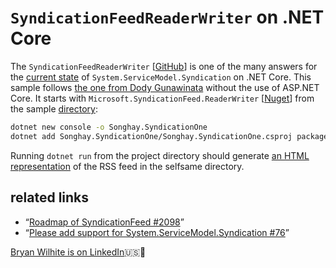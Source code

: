 # `SyndicationFeedReaderWriter` on .NET Core

The `SyndicationFeedReaderWriter` [[GitHub](https://github.com/dotnet/SyndicationFeedReaderWriter)] is one of the many answers for the [current state](https://github.com/dotnet/wcf/issues/2098) of `System.ServiceModel.Syndication` on .NET Core. This sample follows [the one from Dody Gunawinata](https://github.com/dodyg/practical-aspnetcore/blob/master/projects/aspnet-core-2/syndication/src/Program.cs) without the use of ASP.NET Core. It starts with `Microsoft.SyndicationFeed.ReaderWriter` [[Nuget](https://www.nuget.org/packages/Microsoft.SyndicationFeed.ReaderWriter/)] from the sample [directory](../dotnet-console-syndication):

```bash
dotnet new console -o Songhay.SyndicationOne
dotnet add Songhay.SyndicationOne/Songhay.SyndicationOne.csproj package Microsoft.SyndicationFeed.ReaderWriter
```

Running `dotnet run` from the project directory should generate [an HTML representation](./Songhay.SyndicationOne/rss.html) of the RSS feed in the selfsame directory.

## related links

* “[Roadmap of SyndicationFeed #2098](https://github.com/dotnet/wcf/issues/2098)”
* “[Please add support for System.ServiceModel.Syndication #76](https://github.com/dotnet/wcf/issues/76)”

[Bryan Wilhite is on LinkedIn](https://www.linkedin.com/in/wilhite)🇺🇸💼

